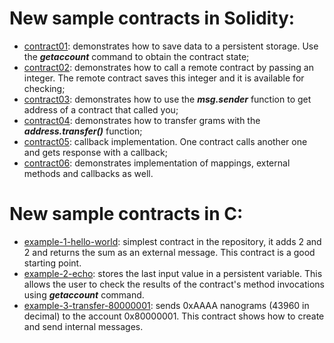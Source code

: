 # New sample contracts in Solidity:

* [contract01](https://github.com/tonlabs/samples/tree/solidity-project/example-01): demonstrates how to save data to a persistent storage. Use the ***getaccount*** command to obtain the contract state;
* [contract02](https://github.com/tonlabs/samples/tree/solidity-project/example-02): demonstrates how to call a remote contract by passing an integer. The remote contract saves this integer and it is available for checking;
* [contract03](https://github.com/tonlabs/samples/tree/solidity-project/example-03): demonstrates how to use the ***msg.sender*** function to get address of a contract that called you;
* [contract04](https://github.com/tonlabs/samples/tree/solidity-project/example-04): demonstrates how to transfer grams with the ***address.transfer()*** function;
* [contract05](https://github.com/tonlabs/samples/tree/solidity-project/example-05): callback implementation. One contract calls another one and gets response with a callback;
* [contract06](https://github.com/tonlabs/samples/tree/solidity-project/example-06): demonstrates implementation of mappings, external methods and callbacks as well.
    
# New sample contracts in C:

* [example-1-hello-world](https://github.com/tonlabs/samples/tree/c-project/example-1-hello-world): simplest contract in the repository, it adds 2 and 2 and returns the sum as an external message. This contract is a good starting point.
* [example-2-echo](https://github.com/tonlabs/samples/tree/c-project/example-2-echo): stores the last input value in a persistent variable. This allows the user to check the results of the contract's method invocations using ***getaccount*** command.
* [example-3-transfer-80000001](https://github.com/tonlabs/samples/tree/c-project/example-3-transfer-80000001): sends 0xAAAA nanograms (43960 in decimal)
to the account 0x80000001. This contract shows how to create and send internal messages.

